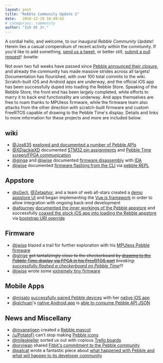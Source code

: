 ```yaml
---
layout: post
title: "Rebble Community Update 1"
date:   2016-12-19 18:49:42
# categories: community
author: "Ish Ot Jr."
---
```


A cordial hello, and welcome, to our inaugural *Rebble Community Update*!  Herein lies a casual compendium of recent activity within the community.  If you'd like to add something, [send us a tweet](https://twitter.com/pebble_dev), or better still, [submit a pull request](https://github.com/pebble-dev/pebble-dev.github.io/pulls)! :bowtie:  

Not even two full weeks have passed since [Pebble announced their closure](https://blog.getpebble.com/2016/12/07/fitbit/), and already the community has made massive strides across all targets!  Documentation has flourished, with over 100 total commits to the wiki.  Scratch-built iOS and Android apps are underway, and the official iOS app has been successfully duped into loading the Rebble Store.  Speaking of the Rebble Store, the front end has been largely completed, while efforts to marry it to back end functionality are underway.  And apps themselves are free to roam thanks to MPUless firmware, while the firmware team also attacks from the other direction with scratch-built firmware and custom FreeRTOS capable of drawing to the Pebble Time's display.  Details and links to more information for these projects and more are included below.  

## wiki

* [@Jos635](https://github.com/Jos635) [explored and documented a number of Pebble APIs](https://github.com/pebble-dev/wiki/wiki/Appstore#api-info)
* [@XDjackieXD](https://github.com/XDjackieXD) documented [STM32 pin assignments](https://github.com/pebble-dev/wiki/wiki/Pin-Assignments) and [Pebble Time screen/FPGA communication](https://github.com/pebble-dev/wiki/wiki/Snowy-Screen)
* [@ginge](https://github.com/ginge) and [@jwise](https://github.com/jwise) documented [firmware disassembly](https://github.com/pebble-dev/wiki/wiki/Assorted-IDA-notes) with [IDA](https://www.hex-rays.com/products/ida/index.shtml)
* [@jwise](https://github.com/jwise) documented [firmware flashing from the CLI](https://github.com/pebble-dev/wiki/wiki/Firmware%3A-Flashing-from-a-computer) via [pebble REPL](https://developer.pebble.com/guides/tools-and-resources/pebble-tool/#pebble-interaction)

## Appstore

* [@sGerli](https://github.com/sGerli), [@Zetaphor](https://github.com/Zetaphor), and a team of web all-stars created a [demo appstore UI](http://rebble.io/The-Panic-Store/) and began implementing the [Vue.js framework](https://vuejs.org/) in order to allow integration with ongoing back-end development
* [@afourney](https://github.com/afourney) [documented the inner workings of the Pebble appstore](https://github.com/pebble-dev/wiki/wiki/Reverse-Engineering-the-Official-App-Store) and successfully [coaxed the stock iOS app into loading the Rebble appstore](https://github.com/pebble-dev/wiki/wiki/Appstore#new-host-your-own-app-appstore-in-the-pebble-ios-app) via [bootstrap URI override](https://github.com/pebble-dev/wiki/wiki/Mobile-Application-URI-Bootstrap)

## Firmware

* [@jwise](https://github.com/jwise) blazed a trail for further exploration with his [MPUless Pebble firmware](https://github.com/pebble-dev/wiki/wiki/MPUless-Pebble)
* [@ginge](https://github.com/ginge) ~~got tantalizingly close to the checkerboard by [drawing to the Pebble Time display via FPGA in his FreeRTOS port](https://github.com/ginge/FreeRTOS-Pebble)~~ *breaking: [successfully flashed a checkerboard on Pebble Time](https://youtu.be/_IiCGeqjdI4)!!!*
* [@jwise](https://github.com/jwise) wrote some [extremely tiny firmware](https://github.com/pebble-dev/ufw)

## Mobile Apps

* [@misato](https://github.com/misato) [successfully paired Pebble devices](http://blog.misato.es/2016/12/15/rebble-ios-day-2-pairing/) with her [native iOS app](http://blog.misato.es/category/desarrollo/pebble/)
* [@qichuan](https://github.com/qichuan)'s [native Android app](https://github.com/pebble-dev/android-store-app) is [able to consume Pebble API JSON](/images/community-update/Screenshot_20161219-223059.jpg)

## News and Miscellany

* [@mvaneijgen](https://github.com/mvaneijgen) created a [Rebble mascot](http://rebble.io/The-Panic-Store/404.html)
* [/u/PotatoFi](https://www.reddit.com/user/PotatoFi) can't stop making [Pebble icons](https://www.reddit.com/r/pebbledevelopers/comments/5i4h3k/ill_draw_a_free_icon_for_your_watchapp/)
* [@mileskjeller](https://github.com/mileskjeller) sorted us out with copious [Trello boards](https://trello.com/rebble)
* [@orviwan](https://github.com/orviwan) shared [Fitbit's commitment to the Pebble community](https://developer.pebble.com/blog/2016/12/14/first-steps-forward-with-fitbit/)
* [@patcat](https://github.com/patcat) wrote a fantastic piece about [what happened with Pebble and what will happen to its developer community](https://devdiner.com/wearables/what-happened-with-pebble-and-what-will-happen-to-its-developer-community)

